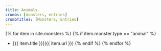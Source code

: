 ```yaml
---
title: Animals
crumbs: [monsters, entries]
crumbTitles: [Monsters, Entries]
---
```


{% for item in site.monsters %}
{% if item.monster.type == "animal" %}
 * [{{ item.title }}]({{ item.url }})
{% endif %}
{% endfor %}
